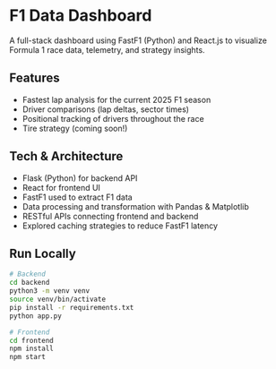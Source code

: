# F1 Data Dashboard 

A full-stack dashboard using FastF1 (Python) and React.js to visualize Formula 1 race data, telemetry, and strategy insights.

## Features
- Fastest lap analysis for the current 2025 F1 season
- Driver comparisons (lap deltas, sector times)
- Positional tracking of drivers throughout the race
- Tire strategy (coming soon!)

## Tech  & Architecture
- Flask (Python) for backend API
- React for frontend UI
- FastF1 used to extract F1 data 
- Data processing and transformation with Pandas & Matplotlib
- RESTful APIs connecting frontend and backend
- Explored caching strategies to reduce FastF1 latency


## Run Locally
```bash
# Backend
cd backend
python3 -m venv venv
source venv/bin/activate
pip install -r requirements.txt
python app.py

# Frontend
cd frontend
npm install
npm start
